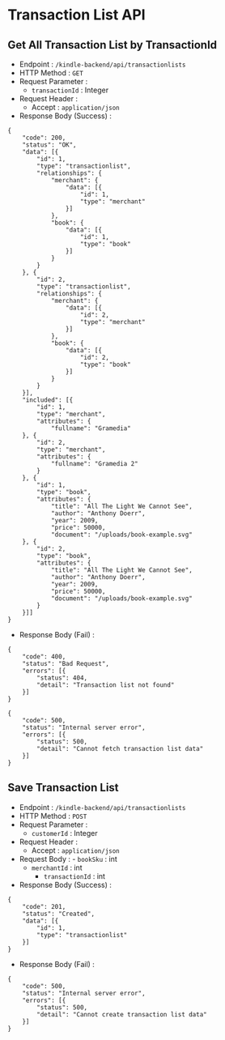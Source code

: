 # Transaction List API

## Get All Transaction List by TransactionId
- Endpoint : `/kindle-backend/api/transactionlists`
- HTTP Method : `GET`
- Request Parameter :
	- `transactionId` : Integer
- Request Header :
	- Accept : `application/json`
- Response Body (Success) :
```
{
	"code": 200,
	"status": "OK",
	"data": [{
		"id": 1,
		"type": "transactionlist",
		"relationships": {
			"merchant": {
				"data": [{
					"id": 1,
					"type": "merchant"
				}]
			},
			"book": {
				"data": [{
					"id": 1,
					"type": "book"
				}]
			}
		}
	}, {
		"id": 2,
		"type": "transactionlist",
		"relationships": {
			"merchant": {
				"data": [{
					"id": 2,
					"type": "merchant"
				}]
			},
			"book": {
				"data": [{
					"id": 2,
					"type": "book"
				}]
			}
		}
	}],
	"included": [{
		"id": 1,
		"type": "merchant",
		"attributes": {
			"fullname": "Gramedia"
	}, {
		"id": 2,
		"type": "merchant",
		"attributes": {
			"fullname": "Gramedia 2"
		}
	}, {
		"id": 1,
		"type": "book",
		"attributes": {
			"title": "All The Light We Cannot See",
			"author": "Anthony Doerr",
			"year": 2009,
			"price": 50000,
			"document": "/uploads/book-example.svg"
	}, {
		"id": 2,
		"type": "book",
		"attributes": {
			"title": "All The Light We Cannot See",
			"author": "Anthony Doerr",
			"year": 2009,
			"price": 50000,
			"document": "/uploads/book-example.svg"
		}
	}]]
}
```
- Response Body (Fail) :
```
{
	"code": 400,
	"status": "Bad Request",
	"errors": [{
		"status": 404,
		"detail": "Transaction list not found"
	}]
}
```
```
{
	"code": 500,
	"status": "Internal server error",
	"errors": [{
		"status": 500,
		"detail": "Cannot fetch transaction list data"
	}]
}
```

## Save Transaction List
- Endpoint : `/kindle-backend/api/transactionlists`
- HTTP Method : `POST`
- Request Parameter :
	- `customerId` : Integer
- Request Header :
	- Accept : `application/json`
- Request Body :
    	- `bookSku` : int
	- `merchantId` : int
    	- `transactionId` : int
- Response Body (Success) :
```
{
	"code": 201,
	"status": "Created",
	"data": [{
		"id": 1,
		"type": "transactionlist"
	}]
}
```
- Response Body (Fail) :
```
{
	"code": 500,
	"status": "Internal server error",
	"errors": [{
		"status": 500,
		"detail": "Cannot create transaction list data"
	}]
}
```
